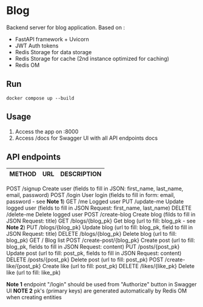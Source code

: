 # Blog
Backend server for blog application. 
Based on :

 - FastAPI framework + Uvicorn
 - JWT Auth tokens
 - Redis Storage for data storage
 - Redis Storage for cache (2nd instance optimized for caching)
 - Redis OM


## Run
```shell
docker compose up --build
```

## Usage

1. Access the app on <SERVER-IP>:8000
2. Access /docs for Swagger UI with all API endpoints docs


## API endpoints 
|METHOD  |URL                     |DESCRIPTION                                                              |
|--------|------------------------|-------------------------------------------------------------------------|

POST    /signup                 Create user (fields to fill in JSON: first_name, last_name, email, password)
POST    /login                  User login (fields to fill in form: email, password - see **Note 1**)
GET     /me                     Logged user
PUT     /update-me              Update logged user (fields to fill in JSON Request: first_name, last_name)
DELETE  /delete-me              Delete logged user
POST    /create-blog            Create blog (filds to fill in JSON Request: title)
GET     /blogs/{blog_pk}        Get blog (url to fill: blog_pk - see **Note 2**)
PUT     /blogs/{blog_pk}        Update blog (url to fill: blog_pk, field to fill in JSON Request: title)
DELETE  /blogs/{blog_pk}        Delete blog (url to fill: blog_pk)
GET     /                       Blog list
POST    /create-post/{blog_pk}  Create post (url to fill: blog_pk, fields to fill in JSON Request: content)
PUT     /posts/{post_pk}        Update post (url to fill: post_pk, fields to fill in JSON Request: content)
DELETE  /posts/{post_pk}        Delete post (url to fill: post_pk)
POST    /create-like/{post_pk}  Create like (url to fill: post_pk)
DELETE  /likes/{like_pk}        Delete like (url to fill: like_pk)

**Note 1** endpoint "/login" should be used from "Authorize" button in Swagger UI
**NOTE 2** pk's (primary keys) are generated automatically by Redis OM when creating entities
